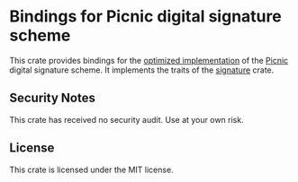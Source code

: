 # Bindings for Picnic digital signature scheme

This crate provides bindings for the [optimized implementation](https://github.com/IAIK/Picnic) of the [Picnic](https://microsoft.github.io/Picnic/) digital signature scheme. It implements the traits of the [signature](https://crates.io/crates/signature) crate.

## Security Notes

This crate has received no security audit. Use at your own risk.

## License

This crate is licensed under the MIT license.
